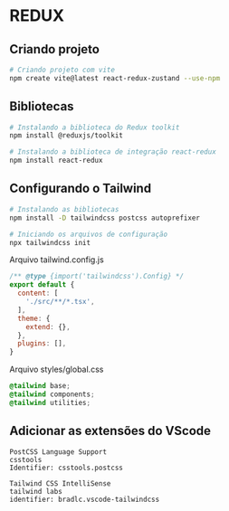 # REDUX

## Criando projeto 

```sh
# Criando projeto com vite
npm create vite@latest react-redux-zustand --use-npm
```

## Bibliotecas

```sh
# Instalando a biblioteca do Redux toolkit
npm install @reduxjs/toolkit

# Instalando a biblioteca de integração react-redux
npm install react-redux
```

## Configurando o Tailwind

```sh
# Instalando as bibliotecas
npm install -D tailwindcss postcss autoprefixer

# Iniciando os arquivos de configuração
npx tailwindcss init
```

Arquivo tailwind.config.js

```js
/** @type {import('tailwindcss').Config} */
export default {
  content: [
    './src/**/*.tsx',
  ],
  theme: {
    extend: {},
  },
  plugins: [],
}
```

Arquivo styles/global.css

```css
@tailwind base;
@tailwind components;
@tailwind utilities;
```

## Adicionar as extensões do VScode

```
PostCSS Language Support
csstools
Identifier: csstools.postcss
```

```
Tailwind CSS IntelliSense
tailwind labs
identifier: bradlc.vscode-tailwindcss
```
